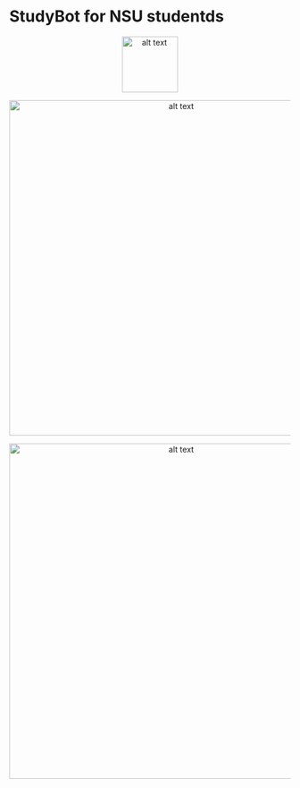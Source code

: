 # StudyBot for NSU studentds 

<p align="center">
<img src="https://i.ibb.co/SNgYqwJ/Group-1.png" align="middle" alt="alt text" width="100"/>
</p>

<p align="center">
<img src="https://i.ibb.co/bNzdxjp/Screenshot-2021-04-29-at-21-37-54.png" align="middle" alt="alt text" width="600"/>
</p>
<p align="center">
<img src="https://i.ibb.co/bRSxRPc/studybot-info.png" align="middle" alt="alt text" width="600"/>
</p>
